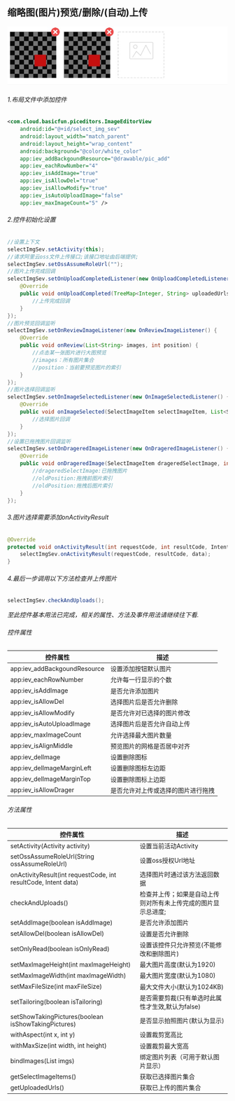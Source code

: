 缩略图(图片)预览/删除/(自动)上传
----
![images](/images/image_del_upload.png)

###### 1.布局文件中添加控件
```xml
<com.cloud.basicfun.piceditors.ImageEditorView
    android:id="@+id/select_img_sev"
    android:layout_width="match_parent"
    android:layout_height="wrap_content"
    android:background="@color/white_color"
    app:iev_addBackgoundResource="@drawable/pic_add"
    app:iev_eachRowNumber="4"
    app:iev_isAddImage="true"
    app:iev_isAllowDel="true"
    app:iev_isAllowModify="true"
    app:iev_isAutoUploadImage="false"
    app:iev_maxImageCount="5" />
```
###### 2.控件初始化设置
```java
//设置上下文
selectImgSev.setActivity(this);
//请求阿里云oss文件上传接口;该接口地址由后端提供;
selectImgSev.setOssAssumeRoleUrl("");
//图片上传完成回调
selectImgSev.setOnUploadCompletedListener(new OnUploadCompletedListener() {
    @Override
    public void onUploadCompleted(TreeMap<Integer, String> uploadedUrls) {
        //上传完成回调
    }
});
//图片预览回调监听
selectImgSev.setOnReviewImageListener(new OnReviewImageListener() {
    @Override
    public void onReview(List<String> images, int position) {
        //点击某一张图片进行大图预览
        //images：所有图片集合
        //position：当前要预览图片的索引
    }
});
//图片选择回调监听
selectImgSev.setOnImageSelectedListener(new OnImageSelectedListener() {
    @Override
    public void onImageSelected(SelectImageItem selectImageItem, List<SelectImageItem> selectImageItems) {
        //选择图片回调
    }
});
//设置已拖拽图片回调监听
selectImgSev.setOnDrageredImageListener(new OnDrageredImageListener() {
    @Override
    public void onDrageredImage(SelectImageItem drageredSelectImage, int oldPosition, int position) {
        //drageredSelectImage:已拖拽图片
        //oldPosition:拖拽前图片索引
        //oldPosition:拖拽后图片索引
    }
});
```
###### 3.图片选择需要添加onActivityResult
```java
@Override
protected void onActivityResult(int requestCode, int resultCode, Intent data) {
    selectImgSev.onActivityResult(requestCode, resultCode, data);
}
```
###### 4.最后一步调用以下方法检查并上传图片
```java
selectImgSev.checkAndUploads();
```
*至此控件基本用法已完成，相关的属性、方法及事件用法请继续往下看.*
###### 控件属性
| 控件属性                     | 描述                               |
|------------------------------|------------------------------------|
| app:iev_addBackgoundResource | 设置添加按钮默认图片               |
| app:iev_eachRowNumber        | 允许每一行显示的个数               |
| app:iev_isAddImage           | 是否允许添加图片                   |
| app:iev_isAllowDel           | 选择图片后是否允许删除             |
| app:iev_isAllowModify        | 是否允许对已选择的图片修改         |
| app:iev_isAutoUploadImage    | 选择图片后是否允许自动上传         |
| app:iev_maxImageCount        | 允许选择最大图片数量               |
| app:iev_isAlignMiddle        | 预览图片的网格是否居中对齐         |
| app:iev_delImage             | 设置删除图标                       |
| app:iev_delImageMarginLeft   | 设置删除图标左边距                 |
| app:iev_delImageMarginTop    | 设置删除图标上边距                 |
| app:iev_isAllowDrager        | 是否允许对上传或选择的图片进行拖拽 |
###### 方法属性
| 控件属性                                                       | 描述                                                          |
|----------------------------------------------------------------|---------------------------------------------------------------|
| setActivity(Activity activity)                                 | 设置当前活动Activity                                          |
| setOssAssumeRoleUrl(String ossAssumeRoleUrl)                   | 设置oss授权Url地址                                            |
| onActivityResult(int requestCode, int resultCode, Intent data) | 选择图片时通过该方法返回数据                                  |
| checkAndUploads()                                              | 检查并上传；如果是自动上传则对所有未上传完成的图片显示总进度; |
| setAddImage(boolean isAddImage)                                | 是否允许添加图片                                              |
| setAllowDel(boolean isAllowDel)                                | 设置是否允许删除                                              |
| setOnlyRead(boolean isOnlyRead)                                | 设置该控件只允许预览(不能修改和删除图片)                      |
| setMaxImageHeight(int maxImageHeight)                          | 最大图片高度(默认为1920)                                      |
| setMaxImageWidth(int maxImageWidth)                            | 最大图片宽度(默认为1080)                                      |
| setMaxFileSize(int maxFileSize)                                | 最大文件大小(默认为1024KB)                                    |
| setTailoring(boolean isTailoring)                              | 是否需要剪裁(只有单选时此属性才生效,默认为false)              |
| setShowTakingPictures(boolean isShowTakingPictures)            | 是否显示拍照图片(默认为显示)                                  |
| withAspect(int x, int y)                                       | 设置裁剪宽高比                                                |
| withMaxSize(int width, int height)                             | 设置裁剪最大宽高                                              |
| bindImages(List imgs)                                          | 绑定图片列表（可用于默认图片显示）                            |
| getSelectImageItems()                                          | 获取已选择图片集合                                            |
| getUploadedUrls()                                              | 获取已上传的图片集合                                          |


